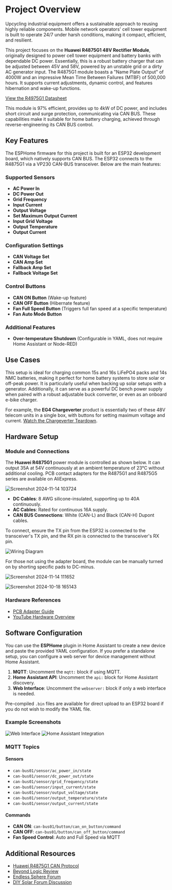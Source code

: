 # Project Overview

Upcycling industrial equipment offers a sustainable approach to reusing highly reliable components. Mobile network operators' cell tower equipment is built to operate 24/7 under harsh conditions, making it compact, efficient, and resilient.

This project focuses on the **Huawei R4875G1 48V Rectifier Module**, originally designed to power cell tower equipment and battery banks with dependable DC power. Essentially, this is a robust battery charger that can be adjusted between 45V and 58V, powered by an unstable grid or a dirty AC generator input. The R4875G1 module boasts a "Name Plate Output" of 4000W and an impressive Mean Time Between Failures (MTBF) of 500,000 hours. It supports current adjustments, dynamic control, and features hibernation and wake-up functions.

[View the R4975G1 Datasheet](https://github.com/user-attachments/files/17574446/R4975G1.Datasheet.pdf)

This module is 97% efficient, provides up to 4kW of DC power, and includes short circuit and surge protection, communicating via CAN BUS. These capabilities make it suitable for home battery charging, achieved through reverse-engineering its CAN BUS control.

## Key Features
The ESPHome firmware for this project is built for an ESP32 development board, which natively supports CAN BUS. The ESP32 connects to the R4875G1 via a VP230 CAN-BUS transceiver. Below are the main features:

### Supported Sensors
- **AC Power In**
- **DC Power Out**
- **Grid Frequency**
- **Input Current**
- **Output Voltage**
- **Set Maximum Output Current**
- **Input Grid Voltage**
- **Output Temperature**
- **Output Current**

### Configuration Settings
- **CAN Voltage Set**
- **CAN Amp Set**
- **Fallback Amp Set**
- **Fallback Voltage Set**

### Control Buttons
- **CAN ON Button** (Wake-up feature)
- **CAN OFF Button** (Hibernate feature)
- **Fan Full Speed Button** (Triggers full fan speed at a specific temperature)
- **Fan Auto Mode Button**

### Additional Features
- **Over-temperature Shutdown** (Configurable in YAML, does not require Home Assistant or Node-RED)

## Use Cases
This setup is ideal for charging common 15s and 16s LiFePO4 packs and 14s NMC batteries, making it perfect for home battery systems to store solar or off-peak power. It is particularly useful when backing up solar setups with a generator. Additionally, it can serve as a powerful DC bench power supply when paired with a robust adjustable buck converter, or even as an onboard e-bike charger.

For example, the **EG4 Chargeverter** product is essentially two of these 48V telecom units in a single box, with buttons for setting maximum voltage and current. [Watch the Chargeverter Teardown](https://www.youtube.com/watch?v=WPEjRtABc2U).

## Hardware Setup

### Module and Connections
The **Huawei R4875G1** power module is controlled as shown below. It can output 35A at 54V continuously at an ambient temperature of 23°C without additional cooling. PCB contact adapters for the R4875G1 and R4875G5 series are available on AliExpress.

![Screenshot 2024-11-14 103724](https://github.com/user-attachments/assets/5043e65a-0674-4dff-8a67-0821f1380e3c)

- **DC Cables**: 8 AWG silicone-insulated, supporting up to 40A continuously.
- **AC Cables**: Rated for continuous 16A supply.
- **CAN BUS Connections**: White (CAN-L) and Black (CAN-H) Dupont cables.

To connect, ensure the TX pin from the ESP32 is connected to the transceiver's TX pin, and the RX pin is connected to the transceiver's RX pin.

![Wiring Diagram](https://github.com/user-attachments/assets/4670849b-ee3d-4f3b-bfe2-2639171bf4d3)

For those not using the adapter board, the module can be manually turned on by shorting specific pads to DC-minus.


![Screenshot 2024-11-14 111652](https://github.com/user-attachments/assets/7a3fbde8-20d1-4139-a639-aaebd0c17b3e)


![Screenshot 2024-10-18 165143](https://github.com/user-attachments/assets/ba84a6bc-31b6-4bc0-912d-8995dfcbe027)



### Hardware References
- [PCB Adapter Guide](https://endless-sphere.com/sphere/threads/rectifier-huawei-r4850g2-48v-42-58v-3000w.86038/post-1732290)
- [YouTube Hardware Overview](https://www.youtube.com/watch?v=yvtQGEbZ6_c)

## Software Configuration

You can use the **ESPHome** plugin in Home Assistant to create a new device and paste the provided YAML configuration. If you prefer a standalone setup, you can configure a web server for device management without Home Assistant.

1. **MQTT**: Uncomment the `mqtt:` block if using MQTT.
2. **Home Assistant API**: Uncomment the `api:` block for Home Assistant discovery.
3. **Web Interface**: Uncomment the `webserver:` block if only a web interface is needed.

Pre-compiled `.bin` files are available for direct upload to an ESP32 board if you do not wish to modify the YAML file.

### Example Screenshots
![Web Interface](https://github.com/user-attachments/assets/7bb592bb-c210-440f-ad3e-b862299c11ee)
![Home Assistant Integration](https://github.com/user-attachments/assets/0c11c5cd-dbff-4e06-8870-e32d41f5d8e9)

### MQTT Topics
#### Sensors
- `can-bus01/sensor/ac_power_in/state`
- `can-bus01/sensor/dc_power_out/state`
- `can-bus01/sensor/grid_frequency/state`
- `can-bus01/sensor/input_current/state`
- `can-bus01/sensor/output_voltage/state`
- `can-bus01/sensor/output_temperature/state`
- `can-bus01/sensor/output_current/state`

#### Commands
- **CAN ON**: `can-bus01/button/can_on_button/command`
- **CAN OFF**: `can-bus01/button/can_off_button/command`
- **Fan Speed Control**: Auto and Full Speed via MQTT

## Additional Resources
- [Huawei R4875G1 CAN Protocol](https://github.com/user-attachments/files/17571999/Protocol_R4875g.xlsx)
- [Beyond Logic Review](https://www.beyondlogic.org/review-huawei-r4850g2-power-supply-53-5vdc-3kw/)
- [Endless Sphere Forum](https://endless-sphere.com/sphere/threads/rectifier-huawei-r4850g2-48v-42-58v-3000w.86038/)
- [DIY Solar Forum Discussion](https://diysolarforum.com/threads/diy-chargenectifier.56329/)
